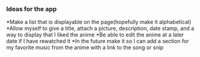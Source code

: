 ### Ideas for the app
  *Make a list that is displayable on the page(hopefully make it alphabetical)
  *Allow myself to give a title, attach a picture, description, date stamp, and a way to display that I liked the anime
  *Be able to edit the anime at a later date if I have rewatched it
  *In the future make it so I can add a section for my favorite music from the anime with a link to the song or snip
  



  